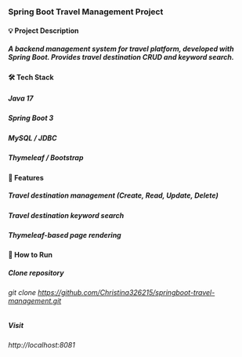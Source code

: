 ### Spring Boot Travel Management Project

#### 💡 Project Description

##### A backend management system for travel platform, developed with Spring Boot. Provides travel destination CRUD and keyword search.

#### 🛠️ Tech Stack

##### Java 17

##### Spring Boot 3

##### MySQL / JDBC

##### Thymeleaf / Bootstrap

#### 🔄 Features

##### Travel destination management (Create, Read, Update, Delete)

##### Travel destination keyword search

##### Thymeleaf-based page rendering

#### 🔹 How to Run

##### Clone repository
###### git clone https://github.com/Christina326215/springboot-travel-management.git

##### Visit
###### http://localhost:8081
